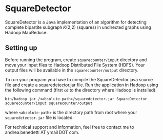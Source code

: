 SquareDetector
==============

SquareDetector is a Java implementation of an algorithm for detecting complete bipartite subgraph _K_(2,2) (squares) in undirected graphs using Hadoop MapReduce.

## Setting up

Before running the program, create `squarecounter/input` directory and move your input files to Hadoop Distributed File System (HDFS). Your output files will be available in the `squarecounter/output` directory.

To run your program you have to compile the SquareDetector.java source file and create a squaredetector.jar file. Run the application in Hadoop using the following command (first `cd` to the directory where Hadoop is installed):

```bin/hadoop jar /<absolute-path>/squaredetector.jar SquareDetector squarecounter/input squarecounter/output```

where `<absolute-path>` is the directory path from root where your `squaredetector.jar` file is located.

For technical support and information, feel free to contact me to andrea.benedetti AT ymail DOT com.
